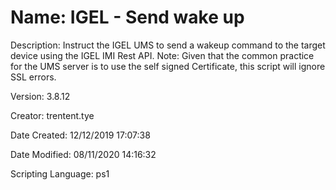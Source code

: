 ﻿# Name: IGEL - Send wake up

Description: Instruct the IGEL UMS to send a wakeup command to the target device using the IGEL IMI Rest API.
Note: Given that the common practice for the UMS server is to use the self signed Certificate, 
          this script will ignore SSL errors.

Version: 3.8.12

Creator: trentent.tye

Date Created: 12/12/2019 17:07:38

Date Modified: 08/11/2020 14:16:32

Scripting Language: ps1

